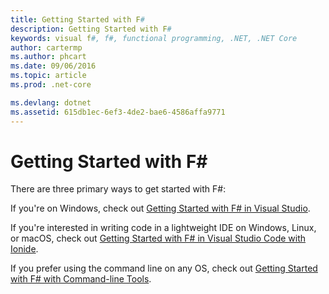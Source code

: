 ```yaml
---
title: Getting Started with F#
description: Getting Started with F#
keywords: visual f#, f#, functional programming, .NET, .NET Core
author: cartermp
ms.author: phcart
ms.date: 09/06/2016
ms.topic: article
ms.prod: .net-core

ms.devlang: dotnet
ms.assetid: 615db1ec-6ef3-4de2-bae6-4586affa9771
---
```


# Getting Started with F# #

There are three primary ways to get started with F#:

If you're on Windows, check out [Getting Started with F# in Visual Studio](getting-started-visual-studio.md).

If you're interested in writing code in a lightweight IDE on Windows, Linux, or macOS, check out [Getting Started with F# in Visual Studio Code with Ionide](getting-started-vscode.md).

If you prefer using the command line on any OS, check out [Getting Started with F# with Command-line Tools](getting-started-command-line.md).